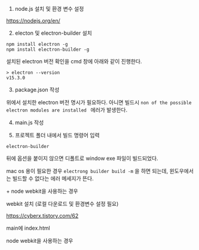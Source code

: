 1. node.js 설치 및 환경 변수 설정

https://nodejs.org/en/



2. electon 및 electron-builder 설치

```shell
npm install electron -g
npm install electron-builder -g
```

설치된 electron 버전 확인을 cmd 창에 아래와 같이 진행한다.

```shell
> electron --version
v15.3.0
```



3. package.json 작성

위에서 설치한 electron 버전 명시가 필요하다. 아니면 빌드시 `non of the possible electron modules are installed ` 에러가 발생한다.



4. main.js 작성



5. 프로젝트 폴더 내에서 빌드 명령어 입력

```shell
electron-builder
```

뒤에 옵션을 붙이지 않으면 디폴트로 window exe 파일이 빌드되었다.

mac os 용이 필요한 경우 `electrong builder build -m` 을 하면 되는데, 윈도우에서는 빌드할 수 없다는 에러 메세지가 뜬다.





\+ node webkit을 사용하는 경우

webkit 설치 (로컬 다운로드 및 환경변수 설정 필요)

https://cyberx.tistory.com/62

main에 index.html

node webkit을 사용하는 경우